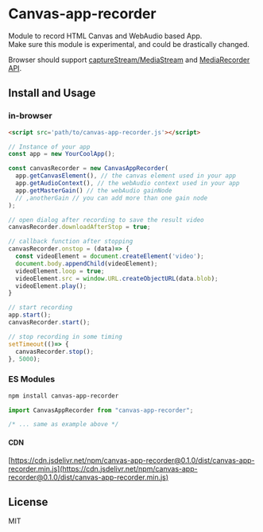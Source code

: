 Canvas-app-recorder
===

Module to record HTML Canvas and WebAudio based App.  
Make sure this module is experimental, and could be drastically changed.

Browser should support [captureStream/MediaStream](https://caniuse.com/#feat=mediacapture-fromelement) and [MediaRecorder API](https://caniuse.com/#feat=mediarecorder).

## Install and Usage

### in-browser

```html
<script src='path/to/canvas-app-recorder.js'></script>
```

```js
// Instance of your app
const app = new YourCoolApp();

const canvasRecorder = new CanvasAppRecorder(
  app.getCanvasElement(), // the canvas element used in your app
  app.getAudioContext(), // the webAudio context used in your app
  app.getMasterGain() // the webAudio gainNode
  // ,anotherGain // you can add more than one gain node
);

// open dialog after recording to save the result video
canvasRecorder.downloadAfterStop = true;

// callback function after stopping
canvasRecorder.onstop = (data)=> {
  const videoElement = document.createElement('video');
  document.body.appendChild(videoElement);
  videoElement.loop = true;
  videoElement.src = window.URL.createObjectURL(data.blob);
  videoElement.play();
}

// start recording
app.start();
canvasRecorder.start();

// stop recording in some timing
setTimeout(()=> {
  canvasRecorder.stop();
}, 5000);
```

### ES Modules

```bash
npm install canvas-app-recorder
```

```js
import CanvasAppRecorder from "canvas-app-recorder";

/* ... same as example above */

```

#### CDN

[https://cdn.jsdelivr.net/npm/canvas-app-recorder@0.1.0/dist/canvas-app-recorder.min.js](https://cdn.jsdelivr.net/npm/canvas-app-recorder@0.1.0/dist/canvas-app-recorder.min.js)

## License
MIT